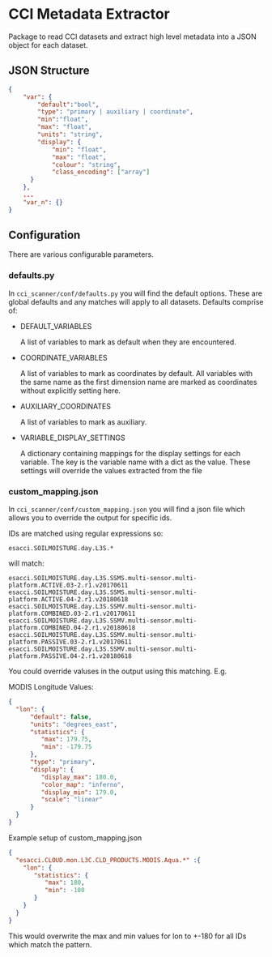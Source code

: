 # CCI Metadata Extractor

Package to read CCI datasets and extract high level metadata into a JSON object for each dataset.

## JSON Structure

```json
{
    "var": {
        "default":"bool",
        "type": "primary | auxiliary | coordinate",
        "min":"float",
        "max": "float",
        "units": "string",
        "display": {
            "min": "float",
            "max": "float",
            "colour": "string",
            "class_encoding": ["array"]
      }
    },
    ...
    "var_n": {}
}
```
## Configuration

There are various configurable parameters.

### defaults.py

In `cci_scanner/conf/defaults.py` you will find the default options.
These are global defaults and any matches will apply to all datasets.
Defaults comprise of:

- DEFAULT_VARIABLES

    A list of variables to mark as default when they are encountered.

- COORDINATE_VARIABLES
    
    A list of variables to mark as coordinates by default. All variables with the
    same name as the first dimension name are marked as coordinates without explicitly
    setting here.

- AUXILIARY_COORDINATES

    A list of variables to mark as auxiliary.

- VARIABLE_DISPLAY_SETTINGS

    A dictionary containing mappings for the display settings for each variable.
    The key is the variable name with a dict as the value. These settings will override
    the values extracted from the file
    
### custom_mapping.json

In `cci_scanner/conf/custom_mapping.json` you will find a json file which
allows you to override the output for specific ids.

IDs are matched using regular expressions so:

    esacci.SOILMOISTURE.day.L3S.*

will match:

    esacci.SOILMOISTURE.day.L3S.SSMS.multi-sensor.multi-platform.ACTIVE.03-2.r1.v20170611
    esacci.SOILMOISTURE.day.L3S.SSMS.multi-sensor.multi-platform.ACTIVE.04-2.r1.v20180618
    esacci.SOILMOISTURE.day.L3S.SSMV.multi-sensor.multi-platform.COMBINED.03-2.r1.v20170611
    esacci.SOILMOISTURE.day.L3S.SSMV.multi-sensor.multi-platform.COMBINED.04-2.r1.v20180618
    esacci.SOILMOISTURE.day.L3S.SSMV.multi-sensor.multi-platform.PASSIVE.03-2.r1.v20170611
    esacci.SOILMOISTURE.day.L3S.SSMV.multi-sensor.multi-platform.PASSIVE.04-2.r1.v20180618

You could override valuses in the output using this matching.
E.g.

MODIS Longitude Values:
    
```json
{
  "lon": {
      "default": false, 
      "units": "degrees_east", 
      "statistics": {
         "max": 179.75, 
         "min": -179.75
      }, 
      "type": "primary", 
      "display": {
         "display_max": 180.0, 
         "color_map": "inferno", 
         "display_min": 179.0, 
         "scale": "linear"
      }
  }
}
```
    
Example setup of custom_mapping.json

```json
{
  "esacci.CLOUD.mon.L3C.CLD_PRODUCTS.MODIS.Aqua.*" :{
    "lon": {
       "statistics": {
          "max": 180,
          "min": -180
       }
    }
  }
} 
```

This would overwrite the max and min values for lon to +-180 for all IDs which 
match the pattern.
